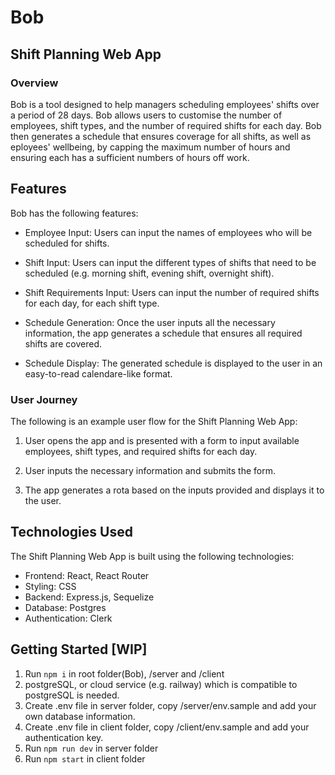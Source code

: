 # Bob
## Shift Planning Web App

### Overview
Bob is a tool designed to help managers scheduling employees' shifts over a period of 28 days. Bob allows users to customise the number of employees, shift types, and the number of required shifts for each day. Bob then generates a schedule that ensures coverage for all shifts, as well as eployees' wellbeing, by capping the maximum number of hours and ensuring each has a sufficient numbers of hours off work.

## Features
Bob has the following features:

 - Employee Input: Users can input the names of employees who will be scheduled for shifts.

 - Shift Input: Users can input the different types of shifts that need to be scheduled (e.g. morning shift, evening shift, overnight shift).

 - Shift Requirements Input: Users can input the number of required shifts for each day, for each shift type.

 - Schedule Generation: Once the user inputs all the necessary information, the app generates a schedule that ensures all required shifts are covered.

 - Schedule Display: The generated schedule is displayed to the user in an easy-to-read calendare-like format.


### User Journey
The following is an example user flow for the Shift Planning Web App:

1. User opens the app and is presented with a form to input available employees,  shift types, and required shifts for each day.

2. User inputs the necessary information and submits the form.

3. The app generates a rota based on the inputs provided and displays it to the user.

## Technologies Used
The Shift Planning Web App is built using the following technologies:

- Frontend: React, React Router
- Styling: CSS
- Backend:  Express.js, Sequelize
- Database: Postgres
- Authentication: Clerk

## Getting Started [WIP]
1. Run `npm i` in root folder(Bob), /server and /client
2. postgreSQL, or cloud service (e.g. railway) which is compatible to postgreSQL is needed.
3. Create .env file in server folder, copy /server/env.sample and add your own database information.
4. Create .env file in client folder, copy /client/env.sample and add your authentication key.
5. Run `npm run dev` in server folder
6. Run `npm start` in client folder

